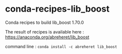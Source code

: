 # conda-recipes-lib_boost
Conda recipes to build lib_boost 1.70.0

The result of recipes is available here : https://anaconda.org/abreheret/lib_boost

command line : `conda install -c abreheret lib_boost`
